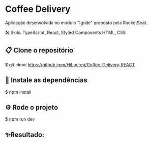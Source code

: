 # Coffee Delivery

Aplicação desenvolvida no módulo "Ignite" proposto pela RocketSeat.

🛠️ Skils: TypeScript, React, Styled Components HTML, CSS


## 📋 Clone o repositório
$ git clone https://github.com/HiLucred/Coffee-Delivery-REACT


## 🔧 Instale as dependências
$ npm install

 
## ⚙️ Rode o projeto
$ npm run dev
 

## ✨Resultado:
